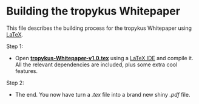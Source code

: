 # Building the tropykus Whitepaper
This file describes the building process for the tropykus Whitepaper using [LaTeX](https://en.wikipedia.org/wiki/LaTeX).

Step 1:
* Open **[tropykus-Whitepaper-v1.0.tex](tropykus-Whitepaper-v1.0.tex)** using a [LaTeX IDE](https://www.xm1math.net/texmaker/) and compile it. All the relevant dependencies are included, plus some extra cool features.

Step 2:
* The end. You now have turn a *.tex* file into a brand new shiny *.pdf* file.
